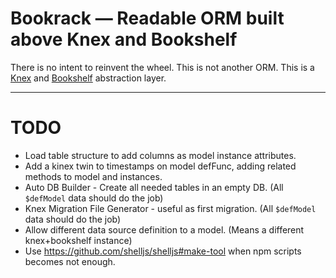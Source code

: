Bookrack — Readable ORM built above Knex and Bookshelf
======================================================

There is no intent to reinvent the wheel. This is not another ORM. This is a [Knex](http://knexjs.org) and [Bookshelf](http://bookshelfjs.org) abstraction layer.


--------------------------------------------------------------------------------

TODO
====
* Load table structure to add columns as model instance attributes.
* Add a kinex twin to timestamps on model defFunc, adding related methods to model and instances.
* Auto DB Builder - Create all needed tables in an empty DB. (All `$defModel` data should do the job)
* Knex Migration File Generator - useful as first migration. (All `$defModel` data should do the job)
* Allow different data source definition to a model. (Means a different knex+bookshelf instance)
* Use https://github.com/shelljs/shelljs#make-tool when npm scripts becomes not enough.
